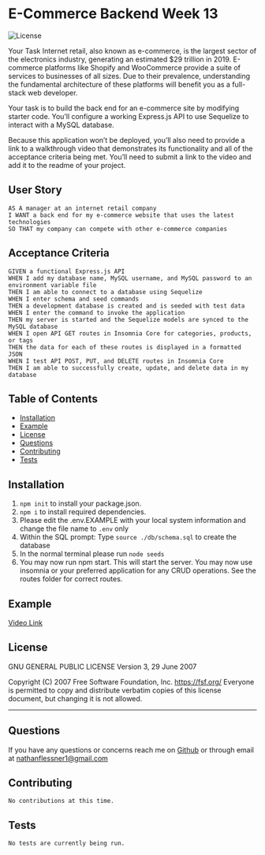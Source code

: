 # E-Commerce Backend Week 13
![License](https://img.shields.io/badge/license-GPLv3-blue)

Your Task
Internet retail, also known as e-commerce, is the largest sector of the electronics industry, generating an estimated $29 trillion in 2019. E-commerce platforms like Shopify and WooCommerce provide a suite of services to businesses of all sizes. Due to their prevalence, understanding the fundamental architecture of these platforms will benefit you as a full-stack web developer.

Your task is to build the back end for an e-commerce site by modifying starter code. You’ll configure a working Express.js API to use Sequelize to interact with a MySQL database.

Because this application won’t be deployed, you’ll also need to provide a link to a walkthrough video that demonstrates its functionality and all of the acceptance criteria being met. You’ll need to submit a link to the video and add it to the readme of your project.

## User Story
```
AS A manager at an internet retail company
I WANT a back end for my e-commerce website that uses the latest technologies
SO THAT my company can compete with other e-commerce companies
```

## Acceptance Criteria
```
GIVEN a functional Express.js API
WHEN I add my database name, MySQL username, and MySQL password to an environment variable file
THEN I am able to connect to a database using Sequelize
WHEN I enter schema and seed commands
THEN a development database is created and is seeded with test data
WHEN I enter the command to invoke the application
THEN my server is started and the Sequelize models are synced to the MySQL database
WHEN I open API GET routes in Insomnia Core for categories, products, or tags
THEN the data for each of these routes is displayed in a formatted JSON
WHEN I test API POST, PUT, and DELETE routes in Insomnia Core
THEN I am able to successfully create, update, and delete data in my database
```

## Table of Contents
* [Installation](#installation)
* [Example](#example)
* [License](#license)
* [Questions](#questions)
* [Contributing](#contributing)
* [Tests](#tests)

## Installation
  1. ```npm init``` to install your package.json.
  2. ```npm i``` to install required dependencies.
  3. Please edit the .env.EXAMPLE with your local system information and change the file name to ```.env``` only
  4. Within the SQL prompt: Type ```source ./db/schema.sql``` to create the database
  5. In the normal terminal please run ```node seeds```
  6. You may now run npm start. This will start the server. You may now use insomnia or your preferred application for any CRUD operations. See the routes folder for correct routes. 

  ## Example

  [Video Link](https://drive.google.com/file/d/1tmfzDGFbg8nS78MdU9b2-HFXb6zXjr7u/view?usp=sharing)

  ## License
GNU GENERAL PUBLIC LICENSE
Version 3, 29 June 2007

Copyright (C) 2007 Free Software Foundation, Inc. <https://fsf.org/>
Everyone is permitted to copy and distribute verbatim copies
of this license document, but changing it is not allowed.

---
## Questions
If you have any questions or concerns reach me on [Github](https://github.com/SirNathanJF) or through email at <nathanflessner1@gmail.com>

## Contributing
    No contributions at this time.

## Tests
    No tests are currently being run.